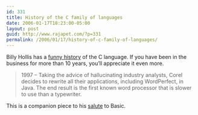 ```yaml
---
id: 331
title: History of the C family of languages
date: 2006-01-17T18:23:00-05:00
layout: post
guid: http://www.rajapet.com/?p=331
permalink: /2006/01/17/history-of-c-family-of-languages/
---
```

Billy Hollis has a [funny history](http://dotnetmasters.com/HistoryOfCFamily.htm) of the C language. If you have been in the business for more than 10 years, you&#8217;ll appreciate it even more. 

> 1997 – Taking the advice of hallucinating industry analysts, Corel decides to rewrite all their applications, including WordPerfect, in Java. The end result is the first known word processor that is slower to use than a typewriter.

This is a companion piece to his [salute](http://dotnetmasters.com/historyofbasic.htm) to Basic.